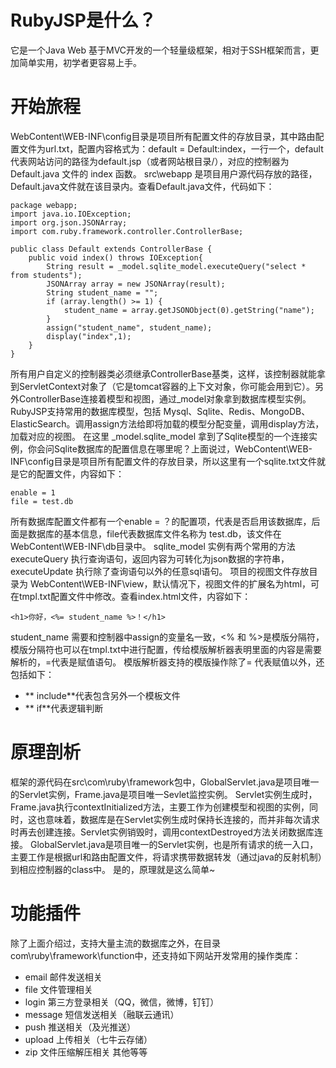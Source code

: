 # RubyJSP是什么？
它是一个Java Web 基于MVC开发的一个轻量级框架，相对于SSH框架而言，更加简单实用，初学者更容易上手。
# 开始旅程
WebContent\WEB-INF\config目录是项目所有配置文件的存放目录，其中路由配置文件为url.txt，配置内容格式为：default = Default:index，一行一个，default代表网站访问的路径为default.jsp（或者网站根目录/），对应的控制器为 Default.java 文件的 index 函数。
src\webapp 是项目用户源代码存放的路径，Default.java文件就在该目录内。查看Default.java文件，代码如下：
```
package webapp;
import java.io.IOException;
import org.json.JSONArray;
import com.ruby.framework.controller.ControllerBase;

public class Default extends ControllerBase {
	public void index() throws IOException{
		String result = _model.sqlite_model.executeQuery("select * from students");
		JSONArray array = new JSONArray(result);
		String student_name = "";
		if (array.length() >= 1) {
			student_name = array.getJSONObject(0).getString("name");
		}
		assign("student_name", student_name);
		display("index",1);
	}
}
```
所有用户自定义的控制器类必须继承ControllerBase基类，这样，该控制器就能拿到ServletContext对象了（它是tomcat容器的上下文对象，你可能会用到它）。另外ControllerBase连接着模型和视图，通过_model对象拿到数据库模型实例。RubyJSP支持常用的数据库模型，包括 Mysql、Sqlite、Redis、MongoDB、ElasticSearch。调用assign方法给即将加载的模型分配变量，调用display方法，加载对应的视图。
在这里 _model.sqlite_model 拿到了Sqlite模型的一个连接实例，你会问Sqlite数据库的配置信息在哪里呢？上面说过，WebContent\WEB-INF\config目录是项目所有配置文件的存放目录，所以这里有一个sqlite.txt文件就是它的配置文件，内容如下：
```
enable = 1
file = test.db
```
所有数据库配置文件都有一个enable = ？的配置项，代表是否启用该数据库，后面是数据库的基本信息，file代表数据库文件名称为 test.db，该文件在WebContent\WEB-INF\db目录中。
sqlite_model 实例有两个常用的方法 executeQuery 执行查询语句，返回内容为可转化为json数据的字符串，executeUpdate 执行除了查询语句以外的任意sql语句。
项目的视图文件存放目录为 WebContent\WEB-INF\view，默认情况下，视图文件的扩展名为html，可在tmpl.txt配置文件中修改。查看index.html文件，内容如下：
```
<h1>你好，<%= student_name %>！</h1>
```
student_name 需要和控制器中assign的变量名一致，<% 和 %>是模版分隔符，模版分隔符也可以在tmpl.txt中进行配置，传给模版解析器表明里面的内容是需要解析的，=代表是赋值语句。
模版解析器支持的模版操作除了= 代表赋值以外，还包括如下：
* ** include**代表包含另外一个模板文件 
* ** if**代表逻辑判断
# 原理剖析
框架的源代码在src\com\ruby\framework包中，GlobalServlet.java是项目唯一的Servlet实例，Frame.java是项目唯一Sevlet监控实例。
Servlet实例生成时，Frame.java执行contextInitialized方法，主要工作为创建模型和视图的实例，同时，这也意味着，数据库是在Servlet实例生成时保持长连接的，而并非每次请求时再去创建连接。Servlet实例销毁时，调用contextDestroyed方法关闭数据库连接。
GlobalServlet.java是项目唯一的Servlet实例，也是所有请求的统一入口，主要工作是根据url和路由配置文件，将请求携带数据转发（通过java的反射机制）到相应控制器的class中。
是的，原理就是这么简单~
# 功能插件
除了上面介绍过，支持大量主流的数据库之外，在目录com\ruby\framework\function中，还支持如下网站开发常用的操作类库：
* email 邮件发送相关
* file 文件管理相关
* login 第三方登录相关（QQ，微信，微博，钉钉）
* message 短信发送相关（融联云通讯）
* push 推送相关（及光推送）
* upload 上传相关（七牛云存储）
* zip 文件压缩解压相关
其他等等